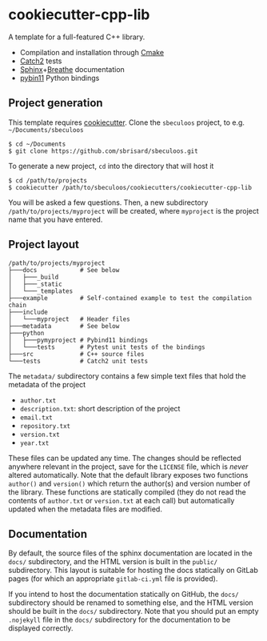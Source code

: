 # cookiecutter-cpp-lib

A template for a full-featured C++ library.

- Compilation and installation through [Cmake](https://cmake.org)
- [Catch2](https://github.com/catchorg/Catch2) tests
- [Sphinx](http://www.sphinx-doc.org)+[Breathe](https://breathe.readthedocs.io) documentation
- [pybin11](https://pybind11.readthedocs.io) Python bindings

## Project generation

This template requires
[cookiecutter](https://cookiecutter.readthedocs.io/). Clone the `sbeculoos`
project, to e.g. `~/Documents/sbeculoos`

```
$ cd ~/Documents
$ git clone https://github.com/sbrisard/sbeculoos.git
```

To generate a new project, `cd` into the directory that will host it

```
$ cd /path/to/projects
$ cookiecutter /path/to/sbeculoos/cookiecutters/cookiecutter-cpp-lib
```

You will be asked a few questions. Then, a new subdirectory
`/path/to/projects/myproject` will be created, where `myproject` is the project
name that you have entered.

## Project layout

```
/path/to/projects/myproject
├───docs            # See below
│   ├───_build
│   ├───_static
│   └───_templates
├───example         # Self-contained example to test the compilation chain
├───include
│   └───myproject   # Header files
├───metadata        # See below
├───python
│   ├───pymyproject # Pybind11 bindings
│   └───tests       # Pytest unit tests of the bindings
├───src             # C++ source files
└───tests           # Catch2 unit tests
```

The `metadata/` subdirectory contains a few simple text files that hold the
metadata of the project

- `author.txt`
- `description.txt`: short description of the project
- `email.txt`
- `repository.txt`
- `version.txt`
- `year.txt`

These files can be updated any time. The changes should be reflected anywhere
relevant in the project, save for the `LICENSE` file, which is *never* altered
automatically. Note that the default library exposes two functions `author()`
and `version()` which return the author(s) and version number of the
library. These functions are statically compiled (they do not read the contents
of `author.txt` or `version.txt` at each call) but automatically updated when
the metadata files are modified.

## Documentation

By default, the source files of the sphinx documentation are located in the
`docs/` subdirectory, and the HTML version is built in the `public/`
subdirectory. This layout is suitable for hosting the docs statically on GitLab
pages (for which an appropriate `gitlab-ci.yml` file is provided).

If you intend to host the documentation statically on GitHub, the `docs/`
subdirectory should be renamed to something else, and the HTML version should be
built in the `docs/` subdirectory. Note that you should put an empty `.nojekyll`
file in the `docs/` subdirectory for the documentation to be displayed
correctly.

<!-- Local Variables: -->
<!-- fill-column: 80 -->
<!-- End: -->
